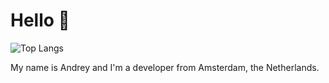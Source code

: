# Hello 🦀

![Top Langs](https://github-readme-stats.vercel.app/api/top-langs/?username=akolybelnikov)

My name is Andrey and I'm a developer from Amsterdam, the Netherlands.
